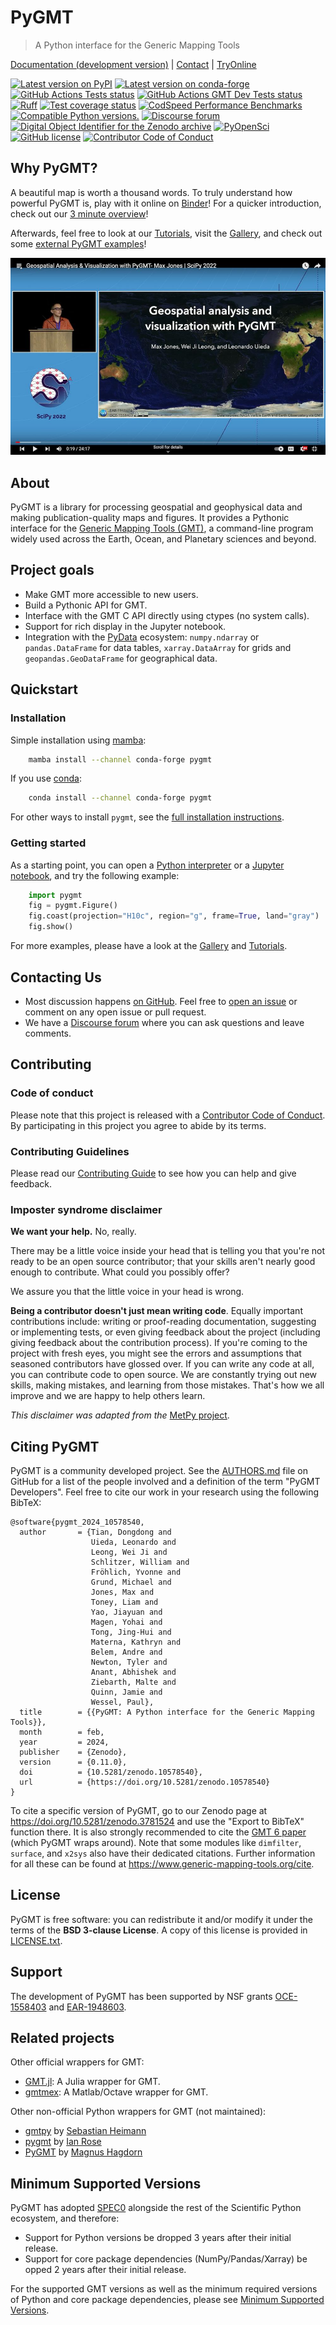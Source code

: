 # PyGMT

> A Python interface for the Generic Mapping Tools

[Documentation (development version)](https://www.pygmt.org/dev) | [Contact](https://forum.generic-mapping-tools.org) | [TryOnline](https://github.com/GenericMappingTools/try-gmt)

[![Latest version on PyPI](http://img.shields.io/pypi/v/pygmt.svg?style=flat-square)](https://pypi.python.org/pypi/pygmt)
[![Latest version on conda-forge](https://img.shields.io/conda/v/conda-forge/pygmt?style=flat-square)](https://anaconda.org/conda-forge/pygmt)
[![GitHub Actions Tests status](https://github.com/GenericMappingTools/pygmt/workflows/Tests/badge.svg)](https://github.com/GenericMappingTools/pygmt/actions/workflows/ci_tests.yaml)
[![GitHub Actions GMT Dev Tests status](https://github.com/GenericMappingTools/pygmt/workflows/GMT%20Dev%20Tests/badge.svg)](https://github.com/GenericMappingTools/pygmt/actions/workflows/ci_tests_dev.yaml)
[![Ruff](https://img.shields.io/endpoint?url=https://raw.githubusercontent.com/astral-sh/ruff/main/assets/badge/v2.json)](https://github.com/astral-sh/ruff)
[![Test coverage status](https://codecov.io/gh/GenericMappingTools/pygmt/branch/main/graph/badge.svg?token=78Fu4EWstx)](https://app.codecov.io/gh/GenericMappingTools/pygmt)
[![CodSpeed Performance Benchmarks](https://img.shields.io/endpoint?url=https://codspeed.io/badge.json)](https://codspeed.io/GenericMappingTools/pygmt)
[![Compatible Python versions.](https://img.shields.io/pypi/pyversions/pygmt.svg?style=flat-square)](https://pypi.python.org/pypi/pygmt)
[![Discourse forum](https://img.shields.io/discourse/status?label=forum&server=https%3A%2F%2Fforum.generic-mapping-tools.org%2F&style=flat-square)](https://forum.generic-mapping-tools.org)
[![Digital Object Identifier for the Zenodo archive](https://zenodo.org/badge/DOI/10.5281/3781524.svg)](https://doi.org/10.5281/zenodo.3781524)
[![PyOpenSci](https://tinyurl.com/y22nb8up)](https://github.com/pyOpenSci/software-review/issues/43)
[![GitHub license](https://img.shields.io/github/license/GenericMappingTools/pygmt?style=flat-square)](https://github.com/GenericMappingTools/pygmt/blob/main/LICENSE.txt)
[![Contributor Code of Conduct](https://img.shields.io/badge/Contributor%20Covenant-v2.1%20adopted-ff69b4.svg)](CODE_OF_CONDUCT.md)

## Why PyGMT?

A beautiful map is worth a thousand words. To truly understand how powerful PyGMT is, play with it online on
[Binder](https://github.com/GenericMappingTools/try-gmt)! For a quicker introduction, check out our
[3 minute overview](https://youtu.be/4iPnITXrxVU)!

Afterwards, feel free to look at our [Tutorials](https://www.pygmt.org/latest/tutorials), visit the
[Gallery](https://www.pygmt.org/latest/gallery), and check out some
[external PyGMT examples](https://www.pygmt.org/latest/external_resources.html)!

![Quick Introduction to PyGMT YouTube Video](doc/_static/scipy2022-youtube-thumbnail.jpg)


## About

PyGMT is a library for processing geospatial and geophysical data and making publication-quality
maps and figures. It provides a Pythonic interface for the
[Generic Mapping Tools (GMT)](https://github.com/GenericMappingTools/gmt), a command-line program 
widely used across the Earth, Ocean, and Planetary sciences and beyond.

## Project goals

-   Make GMT more accessible to new users.
-   Build a Pythonic API for GMT.
-   Interface with the GMT C API directly using ctypes (no system calls).
-   Support for rich display in the Jupyter notebook.
-   Integration with the [PyData](https://pydata.org/) ecosystem: `numpy.ndarray` or `pandas.DataFrame` for
    data tables, `xarray.DataArray` for grids and `geopandas.GeoDataFrame` for geographical data.

## Quickstart

### Installation

Simple installation using [mamba](https://mamba.readthedocs.org/):

```bash
    mamba install --channel conda-forge pygmt
```

If you use [conda](https://docs.conda.io/projects/conda/en/latest/user-guide/index.html):

```bash
    conda install --channel conda-forge pygmt
```

For other ways to install `pygmt`, see the [full installation instructions](https://www.pygmt.org/latest/install.html).

### Getting started

As a starting point, you can open a [Python interpreter](https://docs.python.org/3/tutorial/interpreter.html)
or a [Jupyter notebook](https://docs.jupyter.org/en/latest/running.html), and try the following example:

``` python
    import pygmt
    fig = pygmt.Figure()
    fig.coast(projection="H10c", region="g", frame=True, land="gray")
    fig.show()
``` 

For more examples, please have a look at the [Gallery](https://www.pygmt.org/latest/gallery/index.html) and
[Tutorials](https://www.pygmt.org/latest/tutorials/index.html).

## Contacting Us

-   Most discussion happens [on GitHub](https://github.com/GenericMappingTools/pygmt).
    Feel free to [open an issue](https://github.com/GenericMappingTools/pygmt/issues/new) or
    comment on any open issue or pull request.
-   We have a [Discourse forum](https://forum.generic-mapping-tools.org/c/questions/pygmt-q-a)
    where you can ask questions and leave comments.

## Contributing

### Code of conduct

Please note that this project is released with a
[Contributor Code of Conduct](https://github.com/GenericMappingTools/.github/blob/main/CODE_OF_CONDUCT.md).
By participating in this project you agree to abide by its terms.

### Contributing Guidelines

Please read our [Contributing Guide](https://github.com/GenericMappingTools/pygmt/blob/main/CONTRIBUTING.md)
to see how you can help and give feedback.

### Imposter syndrome disclaimer

**We want your help.** No, really.

There may be a little voice inside your head that is telling you that you're not ready to be an open source
contributor; that your skills aren't nearly good enough to contribute. What could you possibly offer?

We assure you that the little voice in your head is wrong.

**Being a contributor doesn't just mean writing code**. Equally important contributions
include: writing or proof-reading documentation, suggesting or implementing tests, or
even giving feedback about the project (including giving feedback about the contribution
process). If you're coming to the project with fresh eyes, you might see the errors and
assumptions that seasoned contributors have glossed over. If you can write any code
at all, you can contribute code to open source. We are constantly trying out new skills,
making mistakes, and learning from those mistakes. That's how we all improve and we are
happy to help others learn.

*This disclaimer was adapted from the* [MetPy project](https://github.com/Unidata/MetPy).

## Citing PyGMT

PyGMT is a community developed project. See the
[AUTHORS.md](https://github.com/GenericMappingTools/pygmt/blob/main/AUTHORS.md)
file on GitHub for a list of the people involved and a definition of the term
"PyGMT Developers". Feel free to cite our work in your research using the following BibTeX:

``` 
@software{pygmt_2024_10578540,
  author       = {Tian, Dongdong and
                  Uieda, Leonardo and
                  Leong, Wei Ji and
                  Schlitzer, William and
                  Fröhlich, Yvonne and
                  Grund, Michael and
                  Jones, Max and
                  Toney, Liam and
                  Yao, Jiayuan and
                  Magen, Yohai and
                  Tong, Jing-Hui and
                  Materna, Kathryn and
                  Belem, Andre and
                  Newton, Tyler and
                  Anant, Abhishek and
                  Ziebarth, Malte and
                  Quinn, Jamie and
                  Wessel, Paul},
  title        = {{PyGMT: A Python interface for the Generic Mapping Tools}},
  month        = feb,
  year         = 2024,
  publisher    = {Zenodo},
  version      = {0.11.0},
  doi          = {10.5281/zenodo.10578540},
  url          = {https://doi.org/10.5281/zenodo.10578540}
}
```

To cite a specific version of PyGMT, go to our Zenodo page at
<https://doi.org/10.5281/zenodo.3781524> and use the "Export to BibTeX" function there.
It is also strongly recommended to cite the
[GMT 6 paper](https://doi.org/10.1029/2019GC008515) (which PyGMT wraps around). Note that
some modules like `dimfilter`, `surface`, and `x2sys` also have their dedicated citations.
Further information for all these can be found at <https://www.generic-mapping-tools.org/cite>.

## License

PyGMT is free software: you can redistribute it and/or modify it under the terms
of the **BSD 3-clause License**. A copy of this license is provided in
[LICENSE.txt](https://github.com/GenericMappingTools/pygmt/blob/main/LICENSE.txt).

## Support

The development of PyGMT has been supported by NSF grants
[OCE-1558403](https://www.nsf.gov/awardsearch/showAward?AWD_ID=1558403) and
[EAR-1948603](https://www.nsf.gov/awardsearch/showAward?AWD_ID=1948602).

## Related projects

Other official wrappers for GMT:

-   [GMT.jl](https://github.com/GenericMappingTools/GMT.jl): A Julia wrapper for GMT.
-   [gmtmex](https://github.com/GenericMappingTools/gmtmex): A Matlab/Octave wrapper for GMT.

Other non-official Python wrappers for GMT (not maintained):

-   [gmtpy](https://github.com/emolch/gmtpy) by [Sebastian Heimann](https://github.com/emolch)
-   [pygmt](https://github.com/ian-r-rose/pygmt) by [Ian Rose](https://github.com/ian-r-rose)
-   [PyGMT](https://github.com/glimmer-cism/PyGMT) by [Magnus Hagdorn](https://github.com/mhagdorn)

## Minimum Supported Versions

PyGMT has adopted [SPEC0](https://scientific-python.org/specs/spec-0000/) alongside the rest of
the Scientific Python ecosystem, and therefore:

-   Support for Python versions be dropped 3 years after their initial release.
-   Support for core package dependencies (NumPy/Pandas/Xarray) be opped 2 years after their initial release.

For the supported GMT versions as well as the minimum required versions of Python and core package
dependencies, please see [Minimum Supported Versions](https://www.pygmt.org/dev/minversions.html).